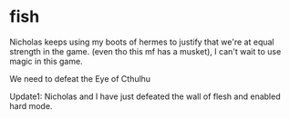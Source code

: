 # fish

Nicholas keeps using my boots of hermes to justify that we're at equal strength in the game. (even tho
this mf has a musket), I can't wait to use magic in this game.

We need to defeat the Eye of Cthulhu

Update1: Nicholas and I have just defeated the wall of flesh and enabled hard mode.
